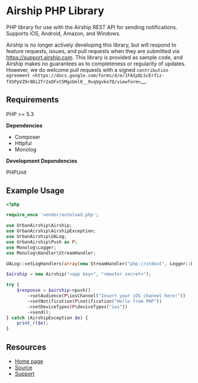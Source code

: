 Airship PHP Library
===================

PHP library for use with the Airship REST API for sending notifications.
Supports iOS, Android, Amazon, and Windows.

Airship is no longer actively developing this library, but will respond to
feature requests, issues, and pull requests when they are submitted via
https://support.airship.com. This library is provided as sample code, and
Airship makes no guarantees as to completeness or regularity of updates.
However, we do welcome pull requests with a signed `contribution agreement <https://docs.google.com/forms/d/e/1FAIpQLScErfiz-fXSPpVZ9r8Di2Tr2xDFxt5MgzUel0__9vqUgvko7Q/viewform>`__.

Requirements
------------

PHP >= 5.3

**Dependencies**

- Composer
- Httpful
- Monolog

**Development Dependencies**

PHPUnit

Example Usage
-------------

```php
<?php

require_once 'vendor/autoload.php';

use UrbanAirship\Airship;
use UrbanAirship\AirshipException;
use UrbanAirship\UALog;
use UrbanAirship\Push as P;
use Monolog\Logger;
use Monolog\Handler\StreamHandler;

UALog::setLogHandlers(array(new StreamHandler("php://stdout", Logger::DEBUG)));

$airship = new Airship("<app key>", "<master secret>");

try {
    $response = $airship->push()
        ->setAudience(P\iosChannel("Insert your iOS channel here!"))
        ->setNotification(P\notification("Hello from PHP"))
        ->setDeviceTypes(P\deviceTypes("ios"))
        ->send();
} catch (AirshipException $e) {
    print_r($e);
}
```

Resources
---------

- [Home page](https://docs.airship.com/api/libraries/php/)
- [Source](https://github.com/urbanairship/php-library2)
- [Support](https://support.airship.com/)
